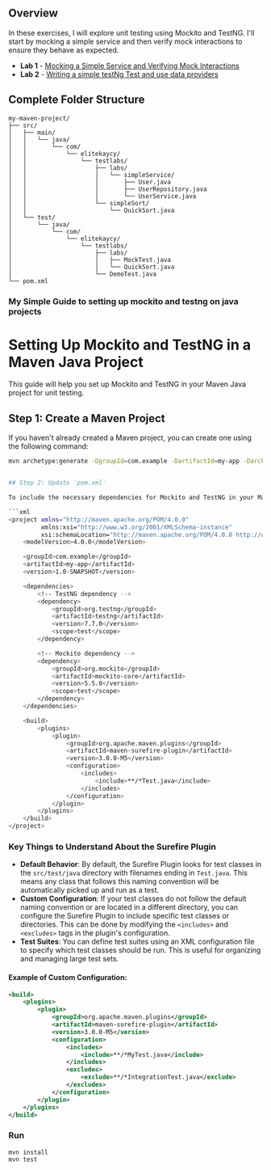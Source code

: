 ## Overview

In these exercises, I will explore unit testing using Mockito and TestNG. I'll start by mocking a simple service and then verify mock interactions to ensure they behave as expected.

- **Lab 1** - [Mocking a Simple Service and Verifying Mock Interactions](./src/test/java/com/elitekaycy/testlabs/labs/MockTest.java)
- **Lab 2** - [Writing a simple testNg Test and use data providers](./src/test/java/com/elitekaycy/testlabs/labs/QuickSortTest.java)

## Complete Folder Structure

```plaintext
my-maven-project/
├── src/
│   ├── main/
│   │   └── java/
│   │       └── com/
│   │           └── elitekaycy/
│   │               └── testlabs/
│   │                   ├── labs/
│   │                   │   └── simpleService/
│   │                   │       ├── User.java
│   │                   │       ├── UserRepository.java
│   │                   │       └── UserService.java
│   │                   └── simpleSort/
│   │                       └── QuickSort.java
│   └── test/
│       └── java/
│           └── com/
│               └── elitekaycy/
│                   └── testlabs/
│                       ├── labs/
│                       │   ├── MockTest.java
│                       │   └── QuickSort.java
│                       └── DemoTest.java
└── pom.xml
```

### My Simple Guide to setting up mockito and testng on java projects

# Setting Up Mockito and TestNG in a Maven Java Project

This guide will help you set up Mockito and TestNG in your Maven Java project for unit testing.

## Step 1: Create a Maven Project

If you haven't already created a Maven project, you can create one using the following command:

````sh
mvn archetype:generate -DgroupId=com.example -DartifactId=my-app -DarchetypeArtifactId=maven-archetype-quickstart -DinteractiveMode=false


## Step 2: Update `pom.xml`

To include the necessary dependencies for Mockito and TestNG in your Maven project, update your `pom.xml` file. Add the following dependencies inside the `<dependencies>` tag, and configure the Maven Surefire Plugin for running the tests:

```xml
<project xmlns="http://maven.apache.org/POM/4.0.0"
         xmlns:xsi="http://www.w3.org/2001/XMLSchema-instance"
         xsi:schemaLocation="http://maven.apache.org/POM/4.0.0 http://www.apache.org/xsd/maven-4.0.0.xsd">
    <modelVersion>4.0.0</modelVersion>

    <groupId>com.example</groupId>
    <artifactId>my-app</artifactId>
    <version>1.0-SNAPSHOT</version>

    <dependencies>
        <!-- TestNG dependency -->
        <dependency>
            <groupId>org.testng</groupId>
            <artifactId>testng</artifactId>
            <version>7.7.0</version>
            <scope>test</scope>
        </dependency>

        <!-- Mockito dependency -->
        <dependency>
            <groupId>org.mockito</groupId>
            <artifactId>mockito-core</artifactId>
            <version>5.5.0</version>
            <scope>test</scope>
        </dependency>
    </dependencies>

    <build>
        <plugins>
            <plugin>
                <groupId>org.apache.maven.plugins</groupId>
                <artifactId>maven-surefire-plugin</artifactId>
                <version>3.0.0-M5</version>
                <configuration>
                    <includes>
                        <include>**/*Test.java</include>
                    </includes>
                </configuration>
            </plugin>
        </plugins>
    </build>
</project>
````

### Key Things to Understand About the Surefire Plugin

- **Default Behavior**: By default, the Surefire Plugin looks for test classes in the `src/test/java` directory with filenames ending in `Test.java`. This means any class that follows this naming convention will be automatically picked up and run as a test.
- **Custom Configuration**: If your test classes do not follow the default naming convention or are located in a different directory, you can configure the Surefire Plugin to include specific test classes or directories. This can be done by modifying the `<includes>` and `<excludes>` tags in the plugin's configuration.
- **Test Suites**: You can define test suites using an XML configuration file to specify which test classes should be run. This is useful for organizing and managing large test sets.

#### Example of Custom Configuration:

```xml
<build>
    <plugins>
        <plugin>
            <groupId>org.apache.maven.plugins</groupId>
            <artifactId>maven-surefire-plugin</artifactId>
            <version>3.0.0-M5</version>
            <configuration>
                <includes>
                    <include>**/*MyTest.java</include>
                </includes>
                <excludes>
                    <exclude>**/*IntegrationTest.java</exclude>
                </excludes>
            </configuration>
        </plugin>
    </plugins>
</build>

```

### Run

```
mvn install
mvn test
```
